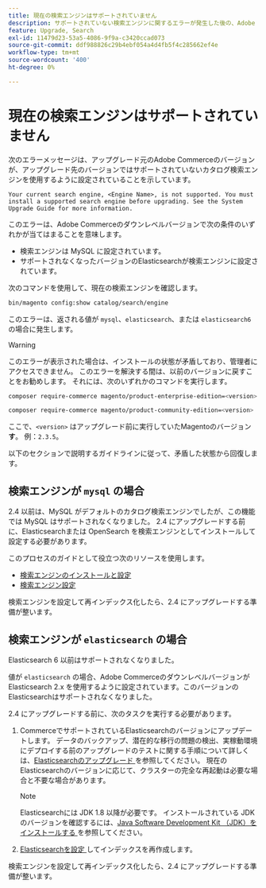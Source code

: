 ```yaml
---
title: 現在の検索エンジンはサポートされていません
description: サポートされていない検索エンジンに関するエラーが発生した後の、Adobe Commerceのアップグレードのトラブルシューティング。
feature: Upgrade, Search
exl-id: 11479d23-53a5-4086-9f9a-c3420ccad073
source-git-commit: ddf988826c29b4ebf054a4d4fb5f4c285662ef4e
workflow-type: tm+mt
source-wordcount: '400'
ht-degree: 0%

---
```


# 現在の検索エンジンはサポートされていません

次のエラーメッセージは、アップグレード元のAdobe Commerceのバージョンが、アップグレード先のバージョンではサポートされていないカタログ検索エンジンを使用するように設定されていることを示しています。

```terminal
Your current search engine, <Engine Name>, is not supported. You must install a supported search engine before upgrading. See the System Upgrade Guide for more information.
```

このエラーは、Adobe Commerceのダウンレベルバージョンで次の条件のいずれかが当てはまることを意味します。

- 検索エンジンは MySQL に設定されています。
- サポートされなくなったバージョンのElasticsearchが検索エンジンに設定されています。

次のコマンドを使用して、現在の検索エンジンを確認します。

```bash
bin/magento config:show catalog/search/engine
```

このエラーは、返される値が `mysql`、`elasticsearch`、または `elasticsearch6` の場合に発生します。

>[!WARNING]
>
>このエラーが表示された場合は、インストールの状態が矛盾しており、管理者にアクセスできません。 このエラーを解決する間は、以前のバージョンに戻すことをお勧めします。 それには、次のいずれかのコマンドを実行します。
>
>```bash
>composer require-commerce magento/product-enterprise-edition=<version>
>```
>
>```bash
>composer require-commerce magento/product-community-edition=<version>
>```
>
>ここで、`<version>` はアップグレード前に実行していたMagentoのバージョン **す**。 例：`2.3.5`。

以下のセクションで説明するガイドラインに従って、矛盾した状態から回復します。

## 検索エンジンが `mysql` の場合

2.4 以前は、MySQL がデフォルトのカタログ検索エンジンでしたが、この機能では MySQL はサポートされなくなりました。 2.4 にアップグレードする前に、Elasticsearchまたは OpenSearch を検索エンジンとしてインストールして設定する必要があります。

このプロセスのガイドとして役立つ次のリソースを使用します。

- [検索エンジンのインストールと設定](../../configuration/search/overview-search.md)
- [検索エンジン設定](../../configuration/search/configure-search-engine.md)

検索エンジンを設定して再インデックス化したら、2.4 にアップグレードする準備が整います。

## 検索エンジンが `elasticsearch` の場合

Elasticsearch 6 以前はサポートされなくなりました。

値が `elasticsearch` の場合、Adobe CommerceのダウンレベルバージョンがElasticsearch 2.x を使用するように設定されています。このバージョンのElasticsearchはサポートされなくなりました。

2.4 にアップグレードする前に、次のタスクを実行する必要があります。

1. CommerceでサポートされているElasticsearchのバージョンにアップデートします。 データのバックアップ、潜在的な移行の問題の検出、実稼動環境にデプロイする前のアップグレードのテストに関する手順について詳しくは、[Elasticsearchのアップグレード ](https://www.elastic.co/guide/en/elasticsearch/reference/current/setup-upgrade.html) を参照してください。 現在のElasticsearchのバージョンに応じて、クラスターの完全な再起動は必要な場合と不要な場合があります。

   >[!NOTE]
   >
   >Elasticsearchには JDK 1.8 以降が必要です。 インストールされている JDK のバージョンを確認するには、[Java Software Development Kit （JDK）をインストールする ](../../installation/prerequisites/search-engine/overview.md#install-the-java-software-development-kit-jdk) を参照してください。

1. [Elasticsearchを設定 ](../../configuration/search/configure-search-engine.md) してインデックスを再作成します。

検索エンジンを設定して再インデックス化したら、2.4 にアップグレードする準備が整います。

